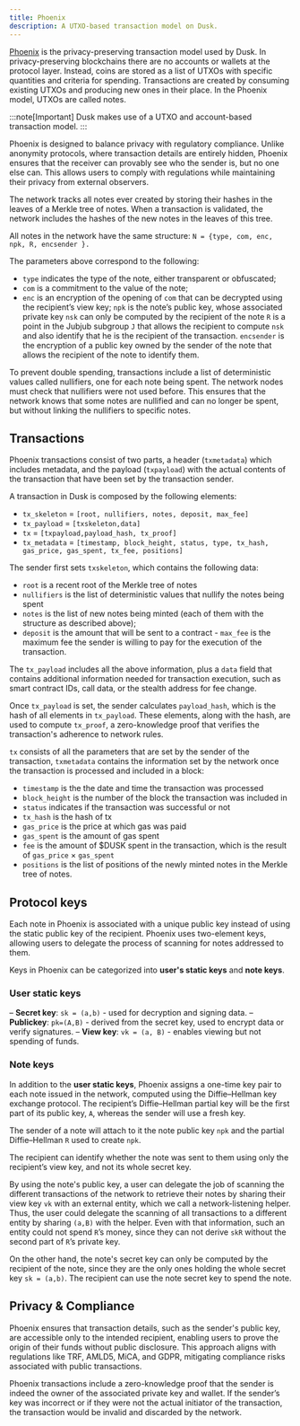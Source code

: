 ```yaml
---
title: Phoenix
description: A UTXO-based transaction model on Dusk.
---
```


<a href="https://github.com/dusk-network/phoenix/blob/master/docs/v2/protocol.pdf" target="_blank">Phoenix</a> is the privacy-preserving transaction model used by Dusk. In privacy-preserving blockchains there are no accounts or wallets at the protocol layer. Instead, coins are stored as a list of UTXOs with specific quantities and criteria for spending. Transactions are created by consuming existing UTXOs and producing new ones in their place. In the Phoenix model, UTXOs are called notes.

:::note[Important]
Dusk makes use of a UTXO and account-based transaction model. 
:::

Phoenix is designed to balance privacy with regulatory compliance. Unlike anonymity protocols, where transaction details are entirely hidden, Phoenix ensures that the receiver can provably see who the sender is, but no one else can. This allows users to comply with regulations while maintaining their privacy from external observers.

The network tracks all notes ever created by storing their hashes in the leaves of a Merkle tree of notes. When a transaction is validated, the network includes the hashes of the new notes in the leaves of this tree.

All notes in the network have the same structure:
`N = {type, com, enc, npk, R, encsender }.`

The parameters above correspond to the following:
- `type` indicates the type of the note, either transparent or obfuscated;
- `com` is a commitment to the value of the note; 
- `enc` is an encryption of the opening of `com` that can be decrypted using the recipient’s view key; 
`npk` is the note’s public key, whose associated private key `nsk` can only be computed by the recipient of the note
`R` is a point in the Jubjub subgroup `J` that allows the recipient to compute `nsk` and also identify that he is the recipient of the transaction. 
`encsender` is the encryption of a public key owned by the sender of the note that allows the recipient of the note to identify them.

To prevent double spending, transactions include a list of deterministic values called nullifiers, one for each note being spent. The network nodes must check that nullifiers were not used before. This ensures that the network knows that some notes are nullified and can no longer be spent, but without linking the nullifiers to specific notes.

## Transactions

Phoenix transactions consist of two parts, a header (`txmetadata`) which includes metadata, and the payload (`txpayload`) with the actual contents of the transaction that have been set by the transaction sender.

A transaction in Dusk is composed by the following elements:
- `tx_skeleton` = `[root, nullifiers, notes, deposit, max_fee]`
- `tx_payload` = `[txskeleton,data]`
- `tx` = `[txpayload,payload_hash, tx_proof]`
- `tx_metadata` = `[timestamp, block_height, status, type, tx_hash, gas_price, gas_spent, tx_fee, positions]`

The sender first sets `txskeleton`, which contains the following data:
- `root` is a recent root of the Merkle tree of notes
- `nullifiers` is the list of deterministic values that nullify the notes being spent
- `notes` is the list of new notes being minted (each of them with the structure as described above);
- `deposit` is the amount that will be sent to a contract - `max_fee` is the maximum fee the sender is willing to pay for the execution of the transaction.

The `tx_payload` includes all the above information, plus a `data` field that contains additional information needed for transaction execution, such as smart contract IDs, call data, or the stealth address for fee change.

Once `tx_payload` is set, the sender calculates `payload_hash`, which is the hash of all elements in `tx_payload`. These elements, along with the hash, are used to compute `tx_proof`, a zero-knowledge proof that verifies the transaction's adherence to network rules.

`tx` consists of all the parameters that are set by the sender of the transaction, `txmetadata` contains the information set by the network once the transaction is processed and included in a block: 
- `timestamp` is the the date and time the transaction was processed
- `block_height` is the number of the block the transaction was included in
- `status` indicates if the transaction was successful or not
- `tx_hash` is the hash of tx
- `gas_price` is the price at which gas was paid
- `gas_spent` is the amount of gas spent
- `fee` is the amount of $DUSK spent in the transaction, which is the result of `gas_price` × `gas_spent`
- `positions` is the list of positions of the newly minted notes in the Merkle tree of notes.

## Protocol keys

Each note in Phoenix is associated with a unique public key instead of using the static public key of the recipient. Phoenix uses two-element keys, allowing users to delegate the process of scanning for notes addressed to them.

Keys in Phoenix can be categorized into **user's static keys** and **note keys**.

### User static keys

– **Secret key**: `sk = (a,b)` - used for decryption and signing data.
– **Publickey**: `pk=(A,B)` - derived from the secret key, used to encrypt data or verify signatures.
– **View key**: `vk = (a, B)` - enables viewing but not spending of funds.

### Note keys

In addition to the **user static keys**, Phoenix assigns a one-time key pair to each note issued in the network, computed using the Diffie–Hellman key exchange protocol. The recipient’s Diffie–Hellman partial key will be the first part of its public key, `A`, whereas the sender will use a fresh key.

The sender of a note will attach to it the note public key `npk` and the partial Diffie–Hellman `R` used to create `npk`.

The recipient can identify whether the note was sent to them using only the recipient’s view key, and not its whole secret key.

By using the note's public key, a user can delegate the job of scanning the different transactions of the network to retrieve their notes by sharing their view key `vk` with an external entity, which we call a network-listening helper. Thus, the user could delegate the scanning of all transactions to a different entity by sharing `(a,B)` with the helper. Even with that information, such an entity could not spend `R`’s money, since they can not derive `skR` without the second part of `R`’s private key.
 
On the other hand, the note's secret key can only be computed by the recipient of the note, since they are the only ones holding the whole secret key `sk = (a,b)`. The recipient can use the note secret key to spend the note.

## Privacy & Compliance

Phoenix ensures that transaction details, such as the sender's public key, are accessible only to the intended recipient, enabling users to prove the origin of their funds without public disclosure. This approach aligns with regulations like TRF, AMLD5, MiCA, and GDPR, mitigating compliance risks associated with public transactions.

Phoenix transactions include a zero-knowledge proof that the sender is indeed the owner of the associated private key and wallet. If the sender’s key was incorrect or if they were not the actual initiator of the transaction, the transaction would be invalid and discarded by the network.
